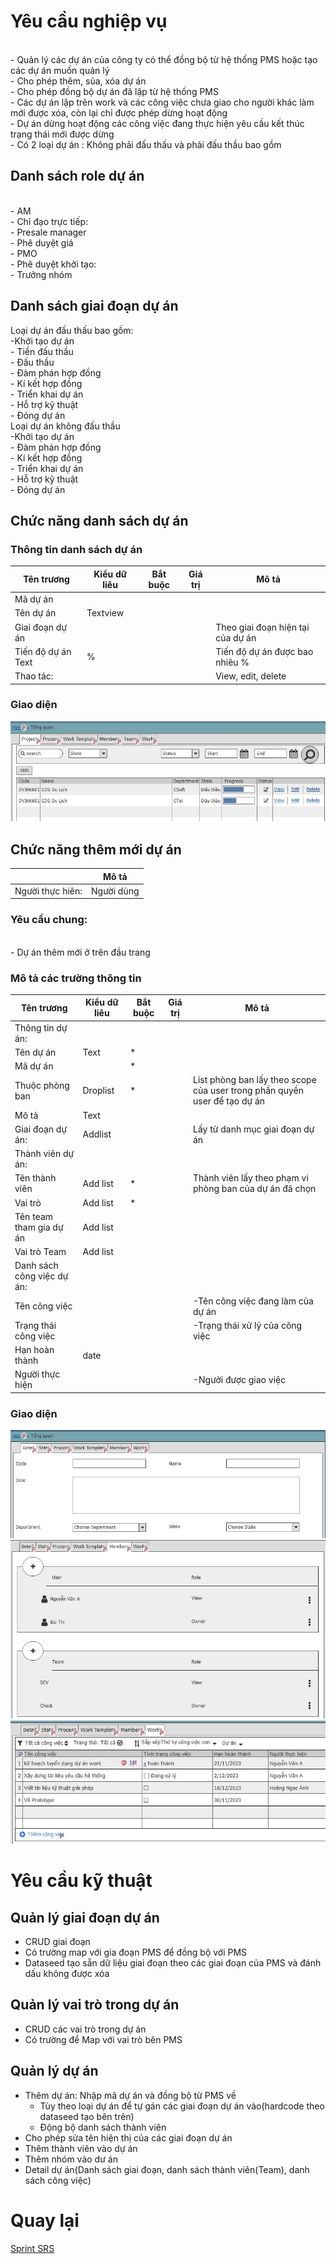 # Yêu cầu nghiệp vụ
<br>- Quản lý các dự án của công ty có thể đồng bộ từ hệ thống PMS hoặc tạo các dự án muốn quản lý 
<br>- Cho phép thêm, sủa, xóa dự án
<br>- Cho phép đồng bộ dự án đã lập từ hệ thống PMS
<br> - Các dự án lập trên work và các công việc chưa giao cho người khác làm mới được xóa, còn lại chỉ được phép dừng hoạt động
<br>- Dự án dừng hoạt động các công việc đang thực hiện yêu cầu kết thúc trạng thái mới được dừng
<br>- Có 2 loại dự án : Không phải đấu thấu và phải đấu thầu
 bao gồm
## Danh sách role dự án
<br>- AM
<br>- Chỉ đạo trực tiếp:
<br>- Presale manager
<br>- Phê duyệt giá
<br>- PMO
<br>- Phê duyệt khởi tạo:
<br>- Trưởng nhóm  
## Danh sách giai đoạn dự án
Loại dự án đấu thấu bao gồm: 
  <br>-Khởi tạo dự án 
 <br>- Tiền đấu thầu 
 <br>- Đấu thầu 
 <br>- Đàm phán hợp đồng 
 <br>- Kí kết hợp đồng 
 <br>- Triển khai dự án 
 <br>- Hỗ trợ kỹ thuật 
 <br>- Đóng dự án 
<br>Loại dự án không đấu thầu
<br>-Khởi tạo dự án 
<br>- Đàm phán hợp đồng 
<br>- Kí kết hợp đồng 
<br>- Triển khai dự án 
<br>- Hỗ trợ kỹ thuật 
<br>- Đóng dự án 

## Chức năng danh sách dự án
### Thông tin danh sách dự án

| Tên trương | Kiểu dữ liêu | Bắt buộc | Giá trị | Mô tả|
| --- | --- | --- | --- | --- |
| Mã dự án|
| Tên dự án| Textview |  |
| Giai đoạn dự án |  | |  | Theo giai đoạn hiện tại của dự án|
| Tiến độ dự án Text | % | | | Tiến độ dự án được bao nhiêu %|
|Thao tác: | | | | View, edit, delete |
### Giao diện
![ghhh](image/danhsachduan.jpg)

## Chức năng thêm mới dự án
|  | Mô tả |
| --- | --- |
| Người thực hiên: | Người dùng |

### Yêu cầu chung:
<br>- Dự án thêm mới ở trên đầu trang



### Mô tả các trường thông tin
| Tên trương | Kiểu dữ liêu | Bắt buộc | Giá trị | Mô tả|
| --- | --- | --- | --- | --- |
| Thông tin dự án: |
| Tên dự án | Text | * |
| Mã dự án | | *| 
| Thuộc phòng ban | Droplist | *| | List phòng ban lấy theo scope của user trong phần quyền user để tạo dự án|
| Mô tả | Text | 
| Giai đoạn dự án: | Addlist|  | | Lấy từ danh mục giai đoạn dự án|
| Thành viên dự án: |
| Tên thành viên | Add list| *| | Thành viên lấy theo phạm vi phòng ban của dự án đã chọn |
| Vai trò | Add list| * |
| Tên team tham gia dự án| Add list|  |
| Vai trò Team | Add list|  |
| Danh sách công việc dự án: |
| Tên công việc | | | | -Tên công việc đang làm của dự án|
| Trạng thái công việc| | | | -Trạng thái xử lý của công việc|
| Hạn hoàn thành | date | 
| Người thực hiện| | | | -Người được giao việc|
### Giao diện
![ghhh](image/detailproject.jpg)
![ghhh](image/Member.jpg)
![ghhh](image/work.jpg)


# Yêu cầu kỹ thuật
## Quản lý giai đoạn dự án
- CRUD giai đoạn
- Có trường map với gia đoạn PMS để đồng bộ với PMS
- Dataseed tạo sẵn dữ liệu giai đoạn theo các giai đoạn của PMS và đánh dấu không được xóa

## Quản lý vai trò trong dự án

- CRUD các vai trò trong dự án
- Có trường để Map với vai trò bên PMS

## Quản lý dự án
- Thêm dự án: Nhập mã dự án và đồng bộ từ PMS về
	- Tùy theo loại dự án để tự gán các giai đoạn dự án vào(hardcode theo dataseed tạo bên trên)
	- Động bộ danh sách thành viên
- Cho phép sửa tên hiện thị của các giai đoạn dự án
- Thêm thành viên vào dự án
- Thêm nhóm vào dư án
- Detail dự án(Danh sách giai đoạn, danh sách thành viên(Team), danh sách công việc)

 # Quay lại
 [Sprint SRS](../Index.md#sprint-1)